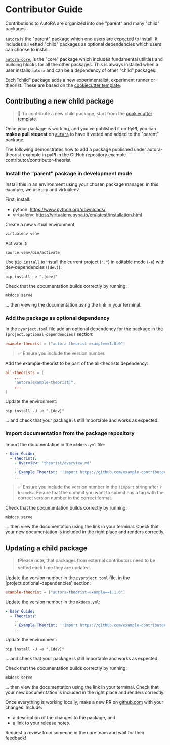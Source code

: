 # Contributor Guide

Contributions to AutoRA are organized into one "parent" and many "child" packages. 

[`autora`](https://github.com/autoresearch/autora) is the "parent" package which end users are expected to install.
It includes all vetted "child" packages as optional dependencies which users can choose to install. 

[`autora-core`](https://github.com/autoresearch/autora-core), is the "core" package which includes fundamental utilities
and building blocks for all the other packages. This is always installed when a user installs `autora` and can be 
a dependency of other "child" packages.

Each "child" package adds a new experimentalist, experiment runner or theorist. These are based on the 
[cookiecutter template](https://github.com/AutoResearch/autora-template-cookiecutter).

## Contributing a new child package

> 🎁 To contribute a new child package,
  start from the [cookiecutter template](https://github.com/AutoResearch/autora-template-cookiecutter).

Once your package is working, and you've published it on PyPI, you can **make a pull request** on 
[`autora`](https://github.com/autoresearch/autora) to have it vetted and added to the "parent" package.

The following demonstrates how to add a package published under autora-theorist-example in pyPI in the GitHub 
repository example-contributor/contributor-theorist

### Install the "parent" package in development mode

Install this in an environment using your chosen package manager. In this example, we use pip and virtualenv.

First, install:
- python: https://www.python.org/downloads/
- virtualenv: https://virtualenv.pypa.io/en/latest/installation.html

Create a new virtual environment:
```shell
virtualenv venv
```

Activate it:
```shell
source venv/bin/activate
```

Use `pip install` to install the current project (`"."`) in editable mode (`-e`) with dev-dependencies (`[dev]`):
```shell
pip install -e ".[dev]"
```

Check that the documentation builds correctly by running:
```shell
mkdocs serve
```

... then viewing the documentation using the link in your terminal.


### Add the package as optional dependency
In the `pyorject.toml` file add an optional dependency for the package in the `[project.optional-dependencies]` section:

```toml
example-theorist = ["autora-theorist-example==1.0.0"]
```

> ✅ Ensure you include the version number.

Add the example-theorist to be part of the all-theorists dependency:
```toml
all-theorists = [
    ...
    "autora[example-theorist]",
    ...
]
```

Update the environment:

```shell
pip install -U -e ".[dev]"
```

... and check that your package is still importable and works as expected.

### Import documentation from the package repository
Import the documentation in the `mkdocs.yml` file:
```yml
- User Guide:
  - Theorists:
    - Overview: 'theorist/overview.md'
    ...
    - Example Theorist: '!import https://github.com/example-contributor/contributor-theorist/?branch=v1.0.0&extra_imports=["mkdocs/base.yml"]'
    ...
```

> ✅ Ensure you include the version number in the `!import` string after `?branch=`. Ensure that the commit you want 
> to submit has a tag with the correct version number in the correct format.

Check that the documentation builds correctly by running:
```shell
mkdocs serve
```

... then view the documentation using the link in your terminal. Check that your new documentation is included in 
the right place and renders correctly.

## Updating a child package

> ❗️Please note, that packages from external contributors need to be vetted each time they are updated.

Update the version number in the  `pyproject.toml` file, in the [project.optional-dependencies] 
section:
```toml
example-theorist = ["autora-theorist-example==1.1.0"]
```

Update the version number in the `mkdocs.yml`: 
```yml
- User Guide:
  - Theorists:
    ...
    - Example Theorist: '!import https://github.com/example-contributor/contributor-theorist/?branch=v1.1.0&extra_imports=["mkdocs/base.yml"]'
    ...
```

Update the environment:
```shell
pip install -U -e ".[dev]"
```

... and check that your package is still importable and works as expected.

Check that the documentation builds correctly by running:
```shell
mkdocs serve
```

... then view the documentation using the link in your terminal. Check that your new documentation is included in 
the right place and renders correctly.


Once everything is working locally, make a new PR on [github.com](https://github.com/autoresearch/autora) with your 
changes. Include: 
- a description of the changes to the package, and 
- a link to your release notes. 

Request a review from someone in the core team and wait for their feedback!
